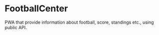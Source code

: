 # FootballCenter
PWA that provide information about football, score, standings etc., using public API.
